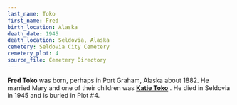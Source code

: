 ```yaml
---
last_name: Toko
first_name: Fred
birth_location: Alaska
death_date: 1945
death_location: Seldovia, Alaska
cemetery: Seldovia City Cemetery
cemetery_plot: 4
source_file: Cemetery Directory
---
```

**Fred Toko** was born, perhaps in Port Graham, Alaska about 1882.  He married Mary and one of their children was [**Katie Toko**](./Toko_Katie.md) . He died in Seldovia in 1945 and is buried in Plot #4.





